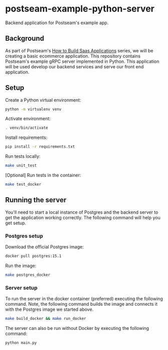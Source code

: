 # postseam-example-python-server

Backend application for Postseam's example app.

## Background

As part of Postseam's
[How to Build Saas Applications](https://blog.postseam.com/tag/how-to-build-saas-applications/) series, we will be
creating a basic ecommerce application. This repository contains Postseam's example gRPC server implemented in Python. This application will be used develop our backend services and serve our front end application.

## Setup

Create a Python virtual environment:

```bash
python -m virtualenv venv
```

Activate environment:

```bash
. venv/bin/activate
```

Install requirements:

```bash
pip install -r requirements.txt
```

Run tests locally:

```bash
make unit_test
```

[Optional] Run tests in the container:

```bash
make test_docker
```

## Running the server

You'll need to start a local instance of Postgres and the backend server to get the application working correctly. The following command will help you get setup.

### Postgres setup

Download the official Postgres image:

```bash
docker pull postgres:15.1
```

Run the image:

```bash
make postgres_docker
```

### Server setup

To run the server in the docker container (preferred) executing the following command.
Note, the following command builds the image and connects
it with the Postgres image we started above.

```bash
make build_docker && make run_docker

```

The server can also be run without Docker by executing the following command:

```bash
python main.py

```
